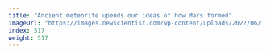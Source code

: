 ```yaml
---
title: "Ancient meteorite upends our ideas of how Mars formed"
imageUrl: "https://images.newscientist.com/wp-content/uploads/2022/06/16171557/SEI_110053287.jpg?width=600"
index: 517
weight: 517
---
```

